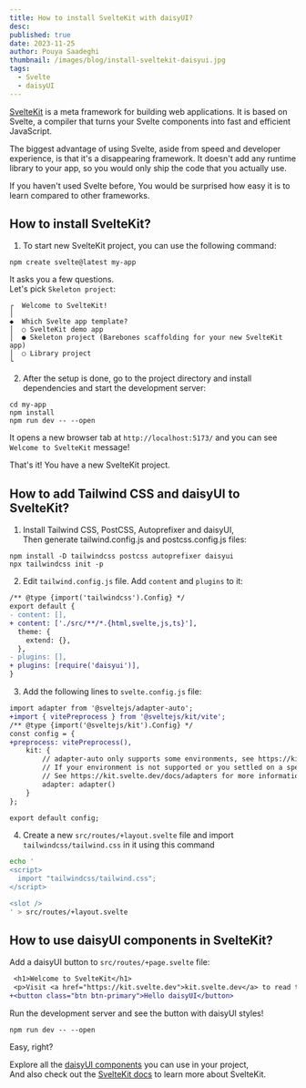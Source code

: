 ```yaml
---
title: How to install SvelteKit with daisyUI?
desc:
published: true
date: 2023-11-25
author: Pouya Saadeghi
thumbnail: /images/blog/install-sveltekit-daisyui.jpg
tags:
  - Svelte
  - daisyUI
---
```


[SvelteKit](https://kit.svelte.dev/) is a meta framework for building web applications. It is based on Svelte, a compiler that turns your Svelte components into fast and efficient JavaScript.

The biggest advantage of using Svelte, aside from speed and developer experience, is that it's a disappearing framework. It doesn't add any runtime library to your app, so you would only ship the code that you actually use.

If you haven't used Svelte before, You would be surprised how easy it is to learn compared to other frameworks.

## How to install SvelteKit?

1. To start new SvelteKit project, you can use the following command:

```
npm create svelte@latest my-app
```

It asks you a few questions.  
Let's pick `Skeleton project`:

```
┌  Welcome to SvelteKit!
│
◆  Which Svelte app template?
│  ○ SvelteKit demo app
│  ● Skeleton project (Barebones scaffolding for your new SvelteKit app)
│  ○ Library project
└
```

2. After the setup is done, go to the project directory and install dependencies and start the development server:

```
cd my-app
npm install
npm run dev -- --open
```

It opens a new browser tab at `http://localhost:5173/` and you can see `Welcome to SvelteKit` message!

That's it! You have a new SvelteKit project.

## How to add Tailwind CSS and daisyUI to SvelteKit?

1. Install Tailwind CSS, PostCSS, Autoprefixer and daisyUI,  
   Then generate tailwind.config.js and postcss.config.js files:

```
npm install -D tailwindcss postcss autoprefixer daisyui
npx tailwindcss init -p
```

2. Edit `tailwind.config.js` file. Add `content` and `plugins` to it:

```diff
/** @type {import('tailwindcss').Config} */
export default {
- content: [],
+ content: ['./src/**/*.{html,svelte,js,ts}'],
  theme: {
    extend: {},
  },
- plugins: [],
+ plugins: [require('daisyui')],
}
```

3. Add the following lines to `svelte.config.js` file:

```diff
import adapter from '@sveltejs/adapter-auto';
+import { vitePreprocess } from '@sveltejs/kit/vite';
/** @type {import('@sveltejs/kit').Config} */
const config = {
+preprocess: vitePreprocess(),
	kit: {
		// adapter-auto only supports some environments, see https://kit.svelte.dev/docs/adapter-auto for a list.
		// If your environment is not supported or you settled on a specific environment, switch out the adapter.
		// See https://kit.svelte.dev/docs/adapters for more information about adapters.
		adapter: adapter()
	}
};

export default config;
```

4. Create a new `src/routes/+layout.svelte` file and import `tailwindcss/tailwind.css` in it using this command

```sh
echo '
<script>
  import "tailwindcss/tailwind.css";
</script>

<slot />
' > src/routes/+layout.svelte
```

## How to use daisyUI components in SvelteKit?

Add a daisyUI button to `src/routes/+page.svelte` file:

```diff
 <h1>Welcome to SvelteKit</h1>
 <p>Visit <a href="https://kit.svelte.dev">kit.svelte.dev</a> to read the documentation</p>
+<button class="btn btn-primary">Hello daisyUI</button>
```

Run the development server and see the button with daisyUI styles!

```
npm run dev -- --open
```

Easy, right?

Explore all the [daisyUI components](https://daisyui.com/components/) you can use in your project,  
And also check out the [SvelteKit docs](https://kit.svelte.dev/) to learn more about SvelteKit.

